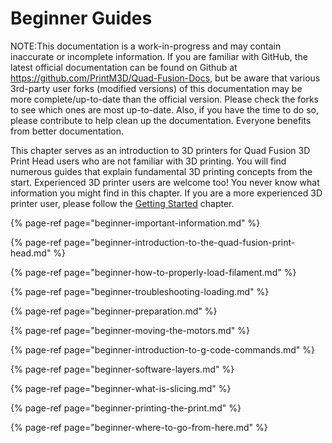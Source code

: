 # Beginner Guides

NOTE:This documentation is a work-in-progress and may contain inaccurate or incomplete information. If you are familiar with GitHub, the latest official documentation can be found on Github at https://github.com/PrintM3D/Quad-Fusion-Docs, but be aware that various 3rd-party user forks (modified versions) of this documentation may be more complete/up-to-date than the official version. Please check the forks to see which ones are most up-to-date. Also, if you have the time to do so, please contribute to help clean up the documentation. Everyone benefits from better documentation.

This chapter serves as an introduction to 3D printers for Quad Fusion 3D Print Head users who are not familiar with 3D printing. You will find numerous guides that explain fundamental 3D printing concepts from the start. Experienced 3D printer users are welcome too! You never know what information you might find in this chapter. If you are a more experienced 3D printer user, please follow the [Getting Started](../getting-started/) chapter.

{% page-ref page="beginner-important-information.md" %}

{% page-ref page="beginner-introduction-to-the-quad-fusion-print-head.md" %}

{% page-ref page="beginner-how-to-properly-load-filament.md" %}

{% page-ref page="beginner-troubleshooting-loading.md" %}

{% page-ref page="beginner-preparation.md" %}

{% page-ref page="beginner-moving-the-motors.md" %}

{% page-ref page="beginner-introduction-to-g-code-commands.md" %}

{% page-ref page="beginner-software-layers.md" %}

{% page-ref page="beginner-what-is-slicing.md" %}

{% page-ref page="beginner-printing-the-print.md" %}

{% page-ref page="beginner-where-to-go-from-here.md" %}


